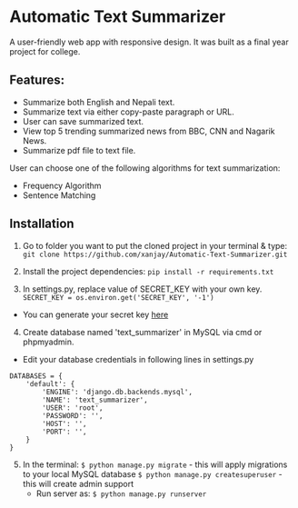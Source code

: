 # Automatic Text Summarizer

A user-friendly web app with responsive design.
It was built as a final year project for college.

## Features:
- Summarize both English and Nepali text.
- Summarize text via either copy-paste paragraph or URL.
- User can save summarized text.
- View top 5 trending summarized news from BBC, CNN and Nagarik News.
- Summarize pdf file to text file.

User can choose one of the following algorithms for text summarization:
- Frequency Algorithm
- Sentence Matching

## Installation

1. Go to folder you want to put the cloned project in your terminal & type:
    `git clone https://github.com/xanjay/Automatic-Text-Summarizer.git`

2. Install the project dependencies:
    `pip install -r requirements.txt`

3. In settings.py, replace value of SECRET_KEY with your own key.
```SECRET_KEY = os.environ.get('SECRET_KEY', '-1')```
- You can generate your secret key [here](https://www.miniwebtool.com/django-secret-key-generator/)

4. Create database named 'text_summarizer' in MySQL via cmd or phpmyadmin.
- Edit your database credentials in following lines in settings.py
```
DATABASES = {
    'default': {
        'ENGINE': 'django.db.backends.mysql',
        'NAME': 'text_summarizer',
        'USER': 'root',
        'PASSWORD': '',
        'HOST': '',
        'PORT': '',
    }
}
```

5. In the terminal:
    `$ python manage.py migrate` - this will apply migrations to your local MySQL database
    `$ python manage.py createsuperuser` - this will create admin support
    * Run server as: ``` $ python manage.py runserver ```
